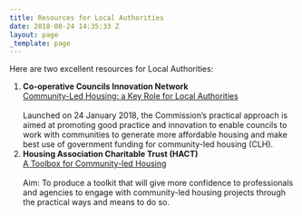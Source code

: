 ```yaml
---
title: Resources for Local Authorities
date: 2018-08-24 14:35:33 Z
layout: page
_template: page
---
```


Here are two excellent resources for Local Authorities:

1. <strong>Co-operative Councils Innovation Network</strong><br>[Community-Led Housing: a Key Role for Local Authorities](http://www.councils.coop/wp-content/uploads/2018/01/Community_Led_housing_Report_2017_web_version.pdf)<br><br>Launched on 24 January 2018, the Commission’s practical approach is aimed at promoting good practice and innovation to enable councils to work with communities to generate more affordable housing and make best use of government funding for community-led housing (CLH).
2. <strong>Housing Association Charitable Trust (HACT)</strong><br>[A Toolbox for Community-led Housing](https://www.hact.org.uk/toolbox-community-led-housing)<br><br> Aim: To produce a toolkit that will give more confidence to professionals and agencies to engage with community-led housing projects through the practical ways and means to do so.  
